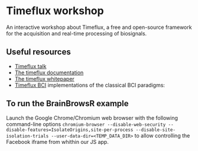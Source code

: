 # Timeflux workshop

An interactive workshop about Timeflux, a free and open-source framework
for the acquisition and real-time processing of biosignals.

## Useful resources

-   [Timeflux talk](https://www.youtube.com/watch?v=lNUXqOWYjUs)
-   [The timeflux
    documentation](https://timeflux.io/assets/pdf/Timeflux_GBCIC2019.pdf)
-   [The timeflux
    whitepaper](https://timeflux.io/assets/pdf/Timeflux_GBCIC2019.pdf)
-   [Timeflux BCI](https://github.com/timeflux/timeflux_bci)
    implementations of the classical BCI paradigms:

## To run the BrainBrowsR example

Launch the Google Chrome/Chromium web browser with the following
command-line options
`chromium-browser --disable-web-security --disable-features=IsolateOrigins,site-per-process --disable-site-isolation-trials --user-data-dir=<TEMP_DATA_DIR>`
to allow controlling the Facebook iframe from whithin our JS app.
